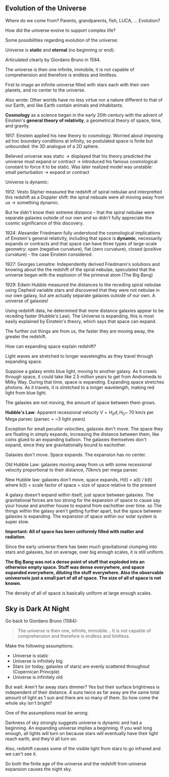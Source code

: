 ## Evolution of the Universe

Where do we come from? Parents, grandparents, fish, LUCA, ... Evolution?

How did the universe evolve to support complex life?

Some possibilities regarding evolution of the universe:

Universe is **static** and **eternal** (no beginning or end):

Articulated clearly by Giordano Bruno in 1584.

The universe is then one infinite, immobile, it is not capable of comprehension and therefore is endless and limitless.

First to image an infinite universe filled with stars each with their own planets, and no center to the universe.

Also wrote: Other worlds have no less virtue nor a nature different to that of our Earth, and like Earth contain animals and inhabitants.

**Cosmology** as a science began in the early 20th century with the advent of Einstein's **general theory of relativity**, a geometrical theory of space, time, and gravity.

1917: Einstein applied his new theory to cosmology. Worried about imposing ad hoc boundary conditions at infinity, so postulated space is finite but unbounded: the 3D analogue of a 2D sphere.

Believed universe was static -> displayed that his theory predicted the universe must expand or contract -> introduced his famous cosmological constant to force it to be static. Was later realized model was unstable: small perturbation -> expand or contract

Universe is dynamic:

1912: Vesto Slipher measured the redshift of spiral nebulae and interpretted this redshift as a Doppler shift: the spiral nebuale were all moving away from us -> something dynamic.

But he didn't know their extreme distance - that the spiral nebulae were separate galaxies outside of our own and so didn't fully appreciate the cosmic significance of this discovery.

1924: Alexander Friedmann fully understood the cosmological implications of Einstein's general relativity, including that space is **dynamic**, necessarily expands or contracts and that space can have three types of large-scale geometry: open (negative curvature), flat (zero curvature), closed (positive curvature) - the case Einstein considered.

1927: Georges Lemaitre: Independently derived Friedmann's solutions and knowing about the the redshift of the spiral nebulae, speculated that the universe began with the explosion of the primeval atom (The Big Bang)

1929: Edwin Hubble measured the distances to the receding spiral nebulae using Cepheid variable stars and discovered that they were not nebulae in our own galaxy, but are actually separate galaxies outside of our own. A universe of galaxies!

Using redshift data, he determined that more distance galaxies appear to be receding faster (Hubble's Law). The Universe is expanding, this is most easily explained by Einstein's theory, which says that space can expand.

The further out things are from us, the faster they are moving away, the greater the redshift.

How can expanding space explain redshift?

Light waves are stretched to longer wavelengths as they travel through expanding space.

Suppose a galaxy emits blue light, moving to another galaxy. As it crawls through space, it could take like 2.5 million years to get from Andromeda to Milky Way. During that time, space is expanding. Expanding space stretches photons. As it travels, it is stretched to a longer wavelength, making red light from blue light.

The galaxies are not moving, the amount of space between them grows.

**Hubble's Law**: Apparent recessional velocity $V = H_{0}d,H_{0}$~ 70 km/s per Mega parsec (parsec = ~3 light years)

Exception for small *peculiar velocities*, galaxies don't move. The space they are floating in simply expands, increasing the distance between them, like coins glued to an expanding balloon. The galaxies themselves don't expand, since they are gravitationally bound to eachother.

Galaxies don't move. Space expands. The expansion has no center.

Old Hubble Law: galaxies moving away from us with some recessional velocity proportional to their distance, 70km/s per mega parsec

New Hubble law: galaxies don't move, space expands, H(t) = a(t) / b(t) where b(t) = scale factor of space = size of space relative to the present

A galaxy doesn't expand within itself, just space between galaxies. The gravitational forces are too strong for the expansion of space to cause say your house and another house to expand from eachother over time. so The things within the galaxy aren't getting further apart, but the space between galaxies is expanding. The expansion of space within our solar system is super slow.

**Important: All of space has been uniformly filled with matter and radiation**.

Since the early universe there has been much gravitational clumping into stars and galaxies, but on average, over big enough scales, it is still uniform.

**The Big Bang was not a dense point of stuff that exploded into an otherwise empty space. Stuff was dense everywhere, and space expanded everywhere, diluting the stuff everywhere. Also the observable univeerseis just a small part of all of space. The size of all of space is not known.**

The density of all of space is basically uniform at large enough scales.

## Sky is Dark At Night

Go back to Giordano Bruno (1584):

> The universe is then one, infinite, immobile... It is not capable of comprehension and therefore is endless and limitless.

Make the following assumptions:

* Universe is static
* Universe is infinitely big
* Stars (or today, galaxies of stars) are evenly scattered throughout (Copernican Principle)
* Universe is infinitely old

But wait: Aren't far away stars dimmer? Yes but their surface brightness is independent of their distance. 4 suns twice as far away are the same total amount of light as 1 sun and there are so many of them. So how come the whole sky isn't bright?

One of the assumptions must be wrong.

Darkness of sky strongly suggests universe is dynamic and had a beginning. An expanding universe implies a beginning. If you wait long enough, all lights will turn on because stars will eventually have their light reach earth, and they'd all turn on.

Also, redshift causes some of the visible light from stars to go infrared and we can't see it.

So both the finite age of the universe and the redshift from universe expansion causes the night sky.
